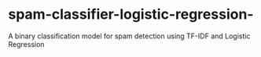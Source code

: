 # spam-classifier-logistic-regression-
A binary classification model for spam detection using TF-IDF and Logistic Regression

